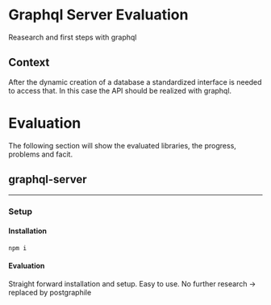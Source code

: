 # Graphql Server Evaluation

Reasearch and first steps with graphql

## Context

After the dynamic creation of a database a standardized interface is needed to access that.
In this case the API should be realized with graphql.

# Evaluation

The following section will show the evaluated libraries, the progress, problems and facit.

## graphql-server

---

### Setup

#### Installation

`npm i`

#### Evaluation

Straight forward installation and setup.
Easy to use. No further research -> replaced by postgraphile
